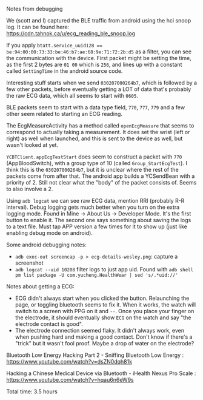 Notes from debugging

We (scott and I) captured the  BLE traffic from android using the hci snoop log. It can be found here: https://cdn.tahnok.ca/u/ecg_reading_ble_snoop.log

If you apply `btatt.service_uuid128 == be:94:00:00:73:33:be:46:b7:ae:68:9e:71:72:2b:d5` as a filter, you can see the communication with the device. First packet might be setting the time, as the first 2 bytes are `01 00` which is `256`, and lines up with a constant called `SettingTime` in the android source code.

Interesting stuff starts when we send `030207000264b7`, which is followed by a few other packets, before eventually getting a LOT of data that's probably the raw ECG data, which all seems to start with `0605`.


BLE packets seem to start with a data type field, `770`, `777`, `779` and a few other seem related to starting an ECG reading.

The EcgMeasureActivity has a method called `openEcgMeasure` that seems to correspond to actually taking a measurement. It does set the wrist (left or right) as well when launched, and this is sent to the device as well, but wasn't looked at yet.

`YCBTClient.appEcgTestStart` does seem to construct a packet with `770` (AppBloodSwitch), with a group type of 10 (called `Group_StartEcgTest`). I think this is the `030207000264b7`, but it is unclear where the rest of the packets come from after that. The android app builds a YCSendBean with a priority of 2. Still not clear what the "body" of the packet consists of. Seems to also involve a 2.

Using `adb logcat` we can see raw ECG data, mention RRI (probably R-R interval). Debug logging gets much better when you turn on the extra logging mode. Found in Mine -> About Us -> Developer Mode. It's the first button to enable it. The second one says something about saving the logs to a text file. Must tap APP version a few times for it to show up (just like enabling debug mode on android).

Some android debugging notes:

- `adb exec-out screencap -p > ecg-details-wesley.png`: capture a screenshot
- `adb logcat --uid 10208` filter logs to just app uid. Found with `adb shell pm list package -U com.yucheng.HealthWear | sed 's/.*uid://'`


Notes about getting a ECG:

- ECG didn't always start when you clicked the button. Relaunching the page, or toggling bluetooth seems to fix it. When it works, the watch will switch to a screen with PPG on it and `--`. Once you place your finger on the electrode, it should eventually show `ECG` on the watch and say "the electrode contact is good".
- The electrode connection seemed flaky. It didn't always work, even when pushing hard and making a good contact. Don't know if there's a "trick" but it wasn't fool proof. Maybe a drop of water on the electrode?

 
 
 Bluetooth Low Energy Hacking Part 2 - Sniffing Bluetooth Low Energy : https://www.youtube.com/watch?v=dsZN0dqh81k

 Hacking a Chinese Medical Device via Bluetooth - iHealth Nexus Pro Scale : https://www.youtube.com/watch?v=hqau6n6eW9s


Total time: 3.5 hours



